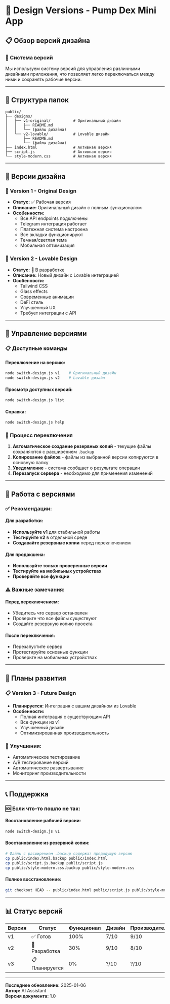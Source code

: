 # 🎨 Design Versions - Pump Dex Mini App

## 📋 Обзор версий дизайна

### 🔄 Система версий
Мы используем систему версий для управления различными дизайнами приложения, что позволяет легко переключаться между ними и сохранять рабочие версии.

---

## 📁 Структура папок

```
public/
├── designs/
│   ├── v1-original/          # Оригинальный дизайн
│   │   ├── README.md
│   │   └── (файлы дизайна)
│   └── v2-lovable/           # Lovable дизайн
│       ├── README.md
│       └── (файлы дизайна)
├── index.html                # Активная версия
├── script.js                 # Активная версия
└── style-modern.css          # Активная версия
```

---

## 🎨 Версии дизайна

### 📱 **Version 1 - Original Design**
- **Статус:** ✅ Рабочая версия
- **Описание:** Оригинальный дизайн с полным функционалом
- **Особенности:**
  - Все API endpoints подключены
  - Telegram интеграция работает
  - Платежная система настроена
  - Все вкладки функционируют
  - Темная/светлая тема
  - Мобильная оптимизация

### 🚀 **Version 2 - Lovable Design**
- **Статус:** 🚧 В разработке
- **Описание:** Новый дизайн с Lovable интеграцией
- **Особенности:**
  - Tailwind CSS
  - Glass effects
  - Современные анимации
  - DeFi стиль
  - Улучшенный UX
  - Требует интеграции с API

---

## 🔧 Управление версиями

### 📋 Доступные команды

#### **Переключение на версию:**
```bash
node switch-design.js v1    # Оригинальный дизайн
node switch-design.js v2    # Lovable дизайн
```

#### **Просмотр доступных версий:**
```bash
node switch-design.js list
```

#### **Справка:**
```bash
node switch-design.js help
```

### 🔄 Процесс переключения

1. **Автоматическое создание резервных копий** - текущие файлы сохраняются с расширением `.backup`
2. **Копирование файлов** - файлы из выбранной версии копируются в основную папку
3. **Уведомление** - система сообщает о результате операции
4. **Перезапуск сервера** - необходимо для применения изменений

---

## 📝 Работа с версиями

### ✅ **Рекомендации:**

#### **Для разработки:**
- **Используйте v1** для стабильной работы
- **Тестируйте v2** в отдельной среде
- **Создавайте резервные копии** перед переключением

#### **Для продакшена:**
- **Используйте только проверенные версии**
- **Тестируйте на мобильных устройствах**
- **Проверяйте все функции**

### ⚠️ **Важные замечания:**

#### **Перед переключением:**
- Убедитесь что сервер остановлен
- Проверьте что все файлы существуют
- Создайте резервную копию проекта

#### **После переключения:**
- Перезапустите сервер
- Протестируйте основные функции
- Проверьте на мобильных устройствах

---

## 🚀 Планы развития

### 📋 **Version 3 - Future Design**
- **Планируется:** Интеграция с вашим дизайном из Lovable
- **Особенности:**
  - Полная интеграция с существующим API
  - Все функции из v1
  - Улучшенный дизайн
  - Оптимизированная производительность

### 🔧 **Улучшения:**
- Автоматическое тестирование
- A/B тестирование версий
- Автоматическое развертывание
- Мониторинг производительности

---

## 📞 Поддержка

### 🆘 **Если что-то пошло не так:**

#### **Восстановление рабочей версии:**
```bash
node switch-design.js v1
```

#### **Восстановление из резервной копии:**
```bash
# Файлы с расширением .backup содержат предыдущую версию
cp public/index.html.backup public/index.html
cp public/script.js.backup public/script.js
cp public/style-modern.css.backup public/style-modern.css
```

#### **Полное восстановление:**
```bash
git checkout HEAD -- public/index.html public/script.js public/style-modern.css
```

---

## 📊 Статус версий

| Версия | Статус | Функционал | Дизайн | Производительность |
|--------|--------|------------|--------|-------------------|
| v1     | ✅ Готов | 100%       | 7/10   | 9/10              |
| v2     | 🚧 Разработка | 30%    | 9/10   | 8/10              |
| v3     | 📋 Планируется | 0%      | ?/10   | ?/10              |

---

**Последнее обновление:** 2025-01-06  
**Автор:** AI Assistant  
**Версия документа:** 1.0

